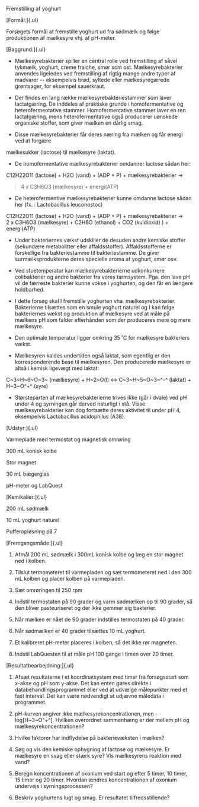 Fremstilling af yoghurt

[Formål:]{.ul}

Forsøgets formål at fremstille yoghurt ud fra sødmælk og følge
produktionen af mælkesyre vhj. af pH-meter.

[Baggrund:]{.ul}

-   Mælkesyrebakterier spiller en central rolle ved fremstilling af
    såvel tykmælk, yoghurt, creme fraiche, smør som ost.
    Mælkesyrebakterier anvendes ligeledes ved fremstilling af rigtig
    mange andre typer af madvarer -- eksempelvis brød, syltede eller
    mælkesyregærede grøntsager, for eksempel sauerkraut.

-   Der findes en lang række mælkesyrebakteriestammer som laver
    lactatgæring. De inddeles af praktiske grunde i homofermentative og
    heterofermentative stammer. Homofermentative stammer laver en ren
    lactatgæring, mens heterofermentative også producerer uønskede
    organiske stoffer, som giver mælken en dårlig smag.

-   Disse mælkesyrebakterier får deres næring fra mælken og får energi
    ved at forgære

mælkesukker (lactose) til mælkesyre (laktat).

-   De homofermentative mælkesyrebakterier omdanner lactose sådan her:

C12H22O11 (lactose) + H2O (vand) + (ADP + P) + mælkesyrebakterier →

> 4 x C3H6O3 (mælkesyre) + energi(ATP)

-   De heterofermentive mælkesyrebakterier kunne omdanne lactose sådan
    her (fx. : Lactobacillus leuconostoc)

C12H22O11 (lactose) + H2O (vand) + (ADP + P) + mælkesyrebakterier →\
2 x C3H6O3 (mælkesyre) + C2H6O (ethanol) + CO2 (kuldioxid) ) +
energi(ATP)

-   Under bakteriernes vækst udskiller de desuden andre kemiske stoffer
    (sekundære metabolitter eller affaldsstoffer). Affaldsstofferne er
    forskellige fra bakteriestamme til bakteriestamme. De giver
    surmælksprodukterne deres specielle aroma af yoghurt, smør osv.

-   Ved stuetemperatur kan mælkesyrebakterierne udkonkurrere
    colibakterier og andre bakterier fra vores tarmsystem. Pga. den lave
    pH vil de færreste bakterier kunne vokse i yoghurten, og den får en
    længere holdbarhed.

-   I dette forsøg skal I fremstille yoghurten vha. mælkesyrebakterier.
    Bakterierne tilsættes som en smule yoghurt naturel og I kan følge
    bakteriernes vækst og produktion af mælkesyre ved at måle på mælkens
    pH som falder efterhånden som der produceres mere og mere mælkesyre.

-   Den optimale temperatur ligger omkring 35 ˚C for mælkesyre
    bakteriers vækst.

-   Mælkesyren kaldes undertiden også laktat, som egentlig er den
    korresponderende base til mælkesyren. Den producerede mælkesyre er
    altså i kemisk ligevægt med laktat:

C~3~H~6~O~3~ (mælkesyre) + H~2~O(l) ↔ C~3~H~5~O~3~^-^ (laktat) +
H~3~O^+^ (syre)

-   Størsteparten af mælkesyrebakterierne trives ikke (går i dvale) ved
    pH under 4 og syrningen går derved naturligt i stå. Visse
    mælkesyrebakterier kan dog fortsætte deres aktivitet til under pH 4,
    eksempelvis Lactobacillus acidophilus (A38).

[Udstyr:]{.ul}

Varmeplade med termostat og magnetisk omrøring

300 mL konisk kolbe

Stor magnet

30 mL bægerglas

pH-meter og LabQuest

[Kemikalier:]{.ul}

200 mL sødmælk

10 mL yoghurt naturel

Pufferopløsning på 7

[Fremgangsmåde:]{.ul}

1.  Afmål 200 mL sødmælk i 300mL konisk kolbe og læg en stor magnet ned
    i kolben.

2.  Tilslut termometeret til varmepladen og sæt termometeret ned i den
    300 mL kolben og placer kolben på varmepladen.

3.  Sæt omrøringen til 250 rpm

4.  Indstil termostaten på 90 grader og varm sødmælken op til 90 grader,
    så den bliver pasteuriseret og der ikke gemmer sig bakterier.

5.  Når mælken er nået de 90 grader indstilles termostaten på 40 grader.

6.  Når sødmælken er 40 grader tilsættes 10 mL yoghurt.

7.  Et kalibreret pH-meter placeres i kolben, så det ikke rør magneten.

8.  Indstil LabQuesten til at måle pH 100 gange i timen over 20 timer.

[Resultatbearbejdning:]{.ul}

1.  Afsæt resultaterne i et koordinatsystem med timer fra forsøgsstart
    som x-akse og pH som y-akse. Det kan enten gøres direkte i
    databehandlingsprogrammet eller ved at udvælge målepunkter med et
    fast interval. Det kan være nødvendigt at udjævne måledata i
    programmet.

2.  pH-kurven angiver ikke mælkesyrekoncentrationen, men
    -log\[H~3~O^+^\]. Hvilken overordnet sammenhæng er der mellem pH og
    mælkesyrekoncentrationen?

3.  Hvilke faktorer har indflydelse på bakterievæksten i mælken?

4.  Søg og vis den kemiske opbygning af lactose og mælkesyre. Er
    mælkesyre en svag eller stærk syre? Vis mælkesyrens reaktion med
    vand?

5.  Beregn koncentrationen af oxonium ved start og efter 5 timer, 10
    timer, 15 timer og 20 timer. Hvordan ændres koncentrationen af
    oxonium undervejs i syrningsprocessen?

6.  Beskriv yoghurtens lugt og smag. Er resultatet tilfredsstillende?
